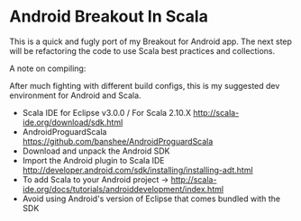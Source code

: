 Android Breakout In Scala
=========================

This is a quick and fugly port of my Breakout for Android app. The next step will be refactoring the code to use Scala best practices and collections.

A note on compiling:

After much fighting with different build configs, this is my suggested dev environment for Android and Scala.
- Scala IDE for Eclipse v3.0.0 / For Scala 2.10.X http://scala-ide.org/download/sdk.html
- AndroidProguardScala https://github.com/banshee/AndroidProguardScala
- Download and unpack the Android SDK 
- Import the Android plugin to Scala IDE http://developer.android.com/sdk/installing/installing-adt.html
- To add Scala to your Android project -> http://scala-ide.org/docs/tutorials/androiddevelopment/index.html
- Avoid using Android's version of Eclipse that comes bundled with the SDK
